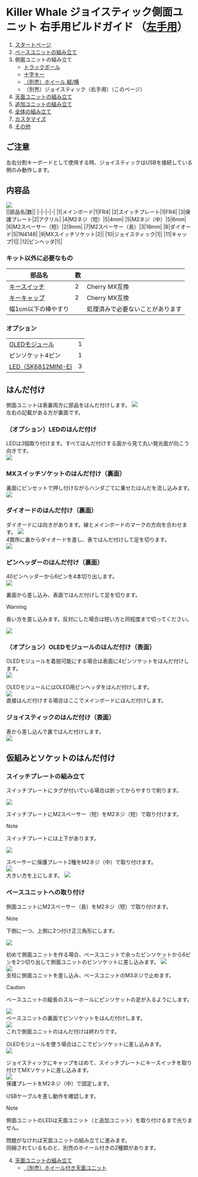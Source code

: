 # Killer Whale ジョイスティック側面ユニット 右手用ビルドガイド （[左手用](../左手用/3_側面ユニット_ジョイスティック.md)）

1. [スタートページ](../README.md)
2. [ベースユニットの組み立て](../右手用/2_ベースユニット.md)
3. 側面ユニットの組み立て
   - [トラックボール](../右手用/3_側面ユニット_トラックボール.md)
   - [十字キー](../右手用/3_側面ユニット_十字キー.md)
   - [（別売）ホイール 縦/横](../右手用/3_側面ユニット_ホイール.md)
   - （別売）ジョイスティック（右手用）（このページ）
4. [天面ユニットの組み立て](../右手用/4_天面ユニット.md)
5. [追加ユニットの組み立て](../右手用/5_追加ユニット.md)
6. [全体の組み立て](../右手用/6_全体の組み立て.md)
7. [カスタマイズ](../右手用/7_カスタマイズ.md)
8. [その他](../右手用/8_その他.md)

## ご注意
左右分割キーボードとして使用する時、ジョイスティックはUSBを接続している側のみ動作します。  
## 内容品
![](../img/3_3_joystick_r/3_1_1_contents.jpg)    
||部品名|数||
|-|-|-|-|
|1|メインボード|1|FR4|
|2|スイッチプレート|1|FR4|
|3|保護プレート|2|アクリル|
|4|M2ネジ（短）|5|4mm|
|5|M2ネジ（中）|5|6mm|
|6|M2スペーサー（短）|2|9mm|
|7|M2スペーサー（長）|3|16mm|
|8|ダイオード|5|1N4148|
|9|MXスイッチソケット|2||
|10|ジョイスティック|1||
|11|キャップ|1||
|12|ピンヘッダ|1||

### キット以外に必要なもの
|部品名|数||
|-|-|-|
|[キースイッチ](https://shop.yushakobo.jp/collections/all-switches)|2|Cherry MX互換|
|[キーキャップ](https://shop.yushakobo.jp/collections/keycaps)|2|Cherry MX互換|
|幅1cm以下の棒やすり||処理済みで必要ないことがあります|


### オプション
<table>
    <tr>
      <td><a href="https://shop.yushakobo.jp/products/oled">OLEDモジュール</a></td> 
      <td>1</td>
    </tr>
    <tr>
      <td>ピンソケット4ピン</a></td> 
      <td>1</td>
    </tr>
    <tr>
      <td><a href="https://shop.yushakobo.jp/products/sk6812mini-e-10">LED（SK6812MINI-E)</a></td>
      <td>3</td>
    </tr>
 </table>
 
## はんだ付け
側面ユニットは表裏両方に部品をはんだ付けします。
![](../img/3_3_joystick_r/3_1_2_overall.jpg)  
左右の記載がある方が裏面です。  
### （オプション）LEDのはんだ付け
LEDは3個取り付けます。すべてはんだ付けする面から見て丸い発光面が向こう向きです。  
![](../img/3_3_joystick_r/3_1_3_led.jpg)  
### MXスイッチソケットのはんだ付け（裏面）
裏面にピンセットで押し付けながらハンダごてに乗せたはんだを流し込みます。 
![](../img/3_3_joystick_r/3_1_4_mxsocket.jpg)   

### ダイオードのはんだ付け（裏面）
ダイオードには向きがあります。線とメインボードのマークの方向を合わせます。 
![](../img/c_diode.jpg)  
4箇所に裏からダイオードを差し、表ではんだ付けして足を切ります。  
![](../img/3_3_joystick_r/3_1_5_diodes.jpg)   


### ピンヘッダーのはんだ付け（裏面）
40ピンヘッダーから6ピンを4本切り出します。  
![](../img/c_pin_header_6.jpg)   

裏面から差し込み、表面ではんだ付けして足を切ります。
> [!WARNING]
> 長い方を差し込みます。反対にした場合は短い方と同程度まで切ってください。

![](../img/3_3_joystick_r/3_1_10_pin_header.jpg)   

### （オプション）OLEDモジュールのはんだ付け（表面）
OLEDモジュールを着脱可能にする場合は表面に4ピンソケットをはんだ付けします。  
![](../img/3_3_joystick_r/3_1_11_oled_socket.jpg)   

OLEDモジュールにはOLED用ピンヘッダをはんだ付けします。  
![](../img/c_oled_header.jpg)  
直接はんだ付けする場合はここでメインボードにはんだ付けします。
### ジョイスティックのはんだ付け（表面）
表から差し込んで裏ではんだ付けします。  
![](../img/3_3_joystick_r/3_1_12_joystick.jpg)   



## 仮組みとソケットのはんだ付け
### スイッチプレートの組み立て

スイッチプレートにタグが付いている場合は折ってからやすりで削ります。

![](../img/c_switch_l.jpg)   

スイッチプレートにM2スペーサー（短）をM2ネジ（短）で取り付けます。  
> [!NOTE]
> スイッチプレートには上下があります。  

![](../img/3_3_joystick_r/3_1_15_switch_1.jpg)  
  
スペーサーに保護プレート2種をM2ネジ（中）で取り付けます。  
![](../img/3_3_joystick_r/3_1_16_switch_2.jpg)  
大きい方を上にします。 
![](../img/3_3_joystick_r/3_1_17_switch_3.jpg)  
### ベースユニットへの取り付け
側面ユニットにM2スペーサー（長）をM2ネジ（短）で取り付けます。  

> [!NOTE]
> 下側に一つ、上側に2つ付け正三角形にします。

![](../img/3_3_joystick_r/3_1_18_spacers.jpg)  
   
初めて側面ユニットを作る場合、ベースユニットで余ったピンソケットから6ピンを2つ切り出して側面ユニットのピンソケットに差し込みます。
![](../img/c_pin_socket_6.jpg)   
![](../img/3_3_joystick_r/3_1_19_pinsocket.jpg)  
支柱に側面ユニットを差し込み、ベースユニットのM3ネジで止めます。
> [!CAUTION]
> ベースユニットの縦長のスルーホールにピンソケットの足が入るようにします。

![](../img/3_3_joystick_r/3_1_27_base_1.jpg)   
ベースユニットの裏面でピンソケットをはんだ付けします。  
![](../img/3_3_joystick_r/3_1_28_base_2.jpg)   
これで側面ユニットのはんだ付けは終わりです。  

OLEDモジュールを使う場合はここでピンソケットに差し込みます。   
![](../img/3_3_joystick_r/3_1_29_base_3.jpg)   


ジョイスティックにキャップをはめて、スイッチプレートにキースイッチを取り付けてMXソケットに差し込みます。  
![](../img/3_3_joystick_r/3_1_30_complete.jpg)   
保護プレートをM2ネジ（中）で固定します。  
  
USBケーブルを差し動作を確認します。
> [!NOTE]
> 側面ユニットのLEDは天面ユニット（と追加ユニット）を取り付けるまで光りません。  

問題がなければ天面ユニットの組み立てに進みます。  
同梱されているものと、別売のホイール付きの2種類があります。   
  
4. [天面ユニットの組み立て](../右手用/4_天面ユニット.md)
   - [（別売）ホイール付き天面ユニット](../右手用/4_ホイール付き天面ユニット.md)


